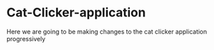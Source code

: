 # Cat-Clicker-application
Here we are going to be making changes to the cat clicker application progressively
